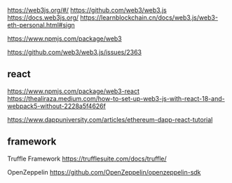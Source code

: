 https://web3js.org/#/
https://github.com/web3/web3.js
https://docs.web3js.org/
https://learnblockchain.cn/docs/web3.js/web3-eth-personal.html#sign

https://www.npmjs.com/package/web3



https://github.com/web3/web3.js/issues/2363

## react
https://www.npmjs.com/package/web3-react
https://thealiraza.medium.com/how-to-set-up-web3-js-with-react-18-and-webpack5-without-2228a5f4626f

https://www.dappuniversity.com/articles/ethereum-dapp-react-tutorial

## framework

Truffle Framework https://trufflesuite.com/docs/truffle/

OpenZeppelin https://github.com/OpenZeppelin/openzeppelin-sdk